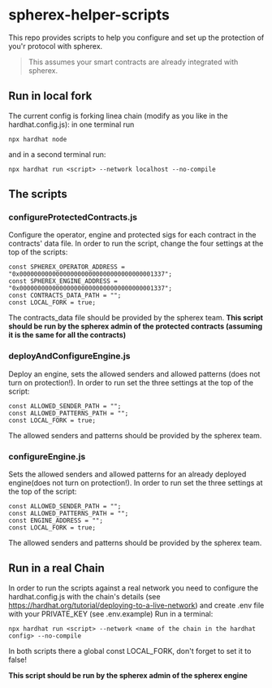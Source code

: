 # spherex-helper-scripts

This repo provides scripts to help you configure and set up the protection of you'r protocol with spherex. 

> This assumes your smart contracts are already integrated with spherex.



## Run in local fork
The current config is forking linea chain (modify as you like in the hardhat.config.js):
in one terminal run 
```
npx hardhat node
```
and in a second terminal run:
```
npx hardhat run <script> --network localhost --no-compile
```

## The scripts

### configureProtectedContracts.js
Configure the operator, engine and protected sigs for each contract in the contracts' data file.
In order to run the script, change the four settings at the top of the scripts:
```
const SPHEREX_OPERATOR_ADDRESS = "0x0000000000000000000000000000000000001337";
const SPHEREX_ENGINE_ADDRESS = "0x0000000000000000000000000000000000001337";
const CONTRACTS_DATA_PATH = "";
const LOCAL_FORK = true;
```
The contracts_data file should be provided by the spherex team.
**This script should be run by the spherex admin of the protected contracts (assuming it is the same for all the contracts)** 


### deployAndConfigureEngine.js
Deploy an engine, sets the allowed senders and allowed patterns (does not turn on protection!).
In order to run set the three settings at the top of the script:
```
const ALLOWED_SENDER_PATH = "";
const ALLOWED_PATTERNS_PATH = "";
const LOCAL_FORK = true;
```
The allowed senders and patterns should be provided by the spherex team.

### configureEngine.js
Sets the allowed senders and allowed patterns for an already deployed engine(does not turn on protection!).
In order to run set the three settings at the top of the script:
```
const ALLOWED_SENDER_PATH = "";
const ALLOWED_PATTERNS_PATH = "";
const ENGINE_ADDRESS = "";
const LOCAL_FORK = true;
```
The allowed senders and patterns should be provided by the spherex team.


## Run in a real Chain
In order to run the scripts against a real network you need to configure the hardhat.config.js with the chain's details (see https://hardhat.org/tutorial/deploying-to-a-live-network)   and create .env file with your PRIVATE_KEY (see .env.example)
Run in a terminal:
```
npx hardhat run <script> --network <name of the chain in the hardhat config> --no-compile
```
In both scripts there a global const LOCAL_FORK, don't forget to set it to false!

**This script should be run by the spherex admin of the spherex engine** 
